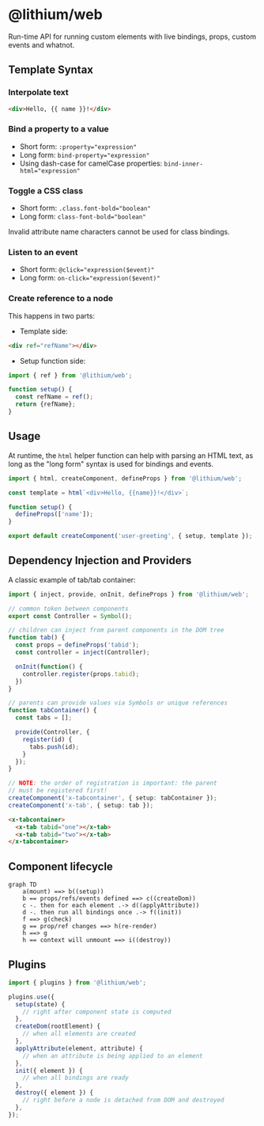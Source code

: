 # @lithium/web

Run-time API for running custom elements with live bindings, props, custom events and whatnot.

## Template Syntax

### Interpolate text

```html
<div>Hello, {{ name }}!</div>
```

### Bind a property to a value

- Short form: `:property="expression"`
- Long form: `bind-property="expression"`
- Using dash-case for camelCase properties: `bind-inner-html="expression"`

### Toggle a CSS class

- Short form: `.class.font-bold="boolean"`
- Long form: `class-font-bold="boolean"`

Invalid attribute name characters cannot be used for class bindings.

### Listen to an event

- Short form: `@click="expression($event)"`
- Long form: `on-click="expression($event)"`

### Create reference to a node

This happens in two parts:

- Template side:

```html
<div ref="refName"></div>
```

- Setup function side:

```js
import { ref } from '@lithium/web';

function setup() {
  const refName = ref();
  return {refName};
}
```

## Usage

At runtime, the `html` helper function can help with parsing an HTML text, as long as the "long form" syntax is used for bindings and events.

```ts
import { html, createComponent, defineProps } from '@lithium/web';

const template = html`<div>Hello, {{name}}!</div>`;

function setup() {
  defineProps(['name']);
}

export default createComponent('user-greeting', { setup, template });
```

## Dependency Injection and Providers

A classic example of tab/tab container:

```ts
import { inject, provide, onInit, defineProps } from '@lithium/web';

// common token between components
export const Controller = Symbol();

// children can inject from parent components in the DOM tree
function tab() {
  const props = defineProps('tabid');
  const controller = inject(Controller);

  onInit(function() {
    controller.register(props.tabid);
  })
}

// parents can provide values via Symbols or unique references
function tabContainer() {
  const tabs = [];

  provide(Controller, {
    register(id) {
      tabs.push(id);
    }
  });
}

// NOTE: the order of registration is important: the parent
// must be registered first!
createComponent('x-tabcontainer', { setup: tabContainer });
createComponent('x-tab', { setup: tab });

```

```html
<x-tabcontainer>
  <x-tab tabid="one"></x-tab>
  <x-tab tabid="two"></x-tab>
</x-tabcontainer>
```

## Component lifecycle

```mermaid
graph TD
    a(mount) ==> b((setup))
    b == props/refs/events defined ==> c((createDom))
    c -. then for each element .-> d((applyAttribute))
    d -. then run all bindings once .-> f((init))
    f ==> g(check)
    g == prop/ref changes ==> h(re-render)
    h ==> g
    h == context will unmount ==> i((destroy))
```

## Plugins

```js
import { plugins } from '@lithium/web';

plugins.use({
  setup(state) {
    // right after component state is computed
  },
  createDom(rootElement) {
    // when all elements are created
  },
  applyAttribute(element, attribute) {
    // when an attribute is being applied to an element
  },
  init({ element }) {
    // when all bindings are ready
  },
  destroy({ element }) {
    // right before a node is detached from DOM and destroyed
  },
});

```
